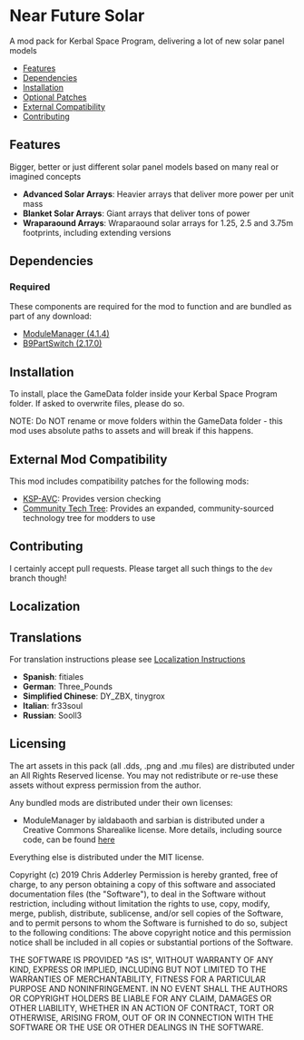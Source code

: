 # Near Future Solar

A mod pack for Kerbal Space Program, delivering a lot of new solar panel models

* [Features](#features)
* [Dependencies](#dependencies)
* [Installation](#installation)
* [Optional Patches](#optional-patches)
* [External Compatibility](#features)
* [Contributing](#contributing)

## Features

Bigger, better or just different solar panel models based on many real or imagined concepts

* **Advanced Solar Arrays**: Heavier arrays that deliver more power per unit mass
* **Blanket Solar Arrays**: Giant arrays that deliver tons of power
* **Wraparaound Arrays**: Wraparaound solar arrays for 1.25, 2.5 and 3.75m footprints, including extending versions

## Dependencies

### Required
These components are required for the mod to function and are bundled as part of any download:
* [ModuleManager (4.1.4)](https://github.com/sarbian/ModuleManager)
* [B9PartSwitch (2.17.0)](https://github.com/blowfishpro/B9PartSwitch)

## Installation

To install, place the GameData folder inside your Kerbal Space Program folder. If asked to overwrite files, please do so.

NOTE: Do NOT rename or move folders within the GameData folder - this mod uses absolute paths to assets and will break if this happens.

## External Mod Compatibility

This mod includes compatibility patches for the following mods:
* [KSP-AVC](https://github.com/CYBUTEK/KSPAddonVersionChecker): Provides version checking
* [Community Tech Tree](https://github.com/ChrisAdderley/CommunityTechTree): Provides an expanded, community-sourced technology tree for modders to use

## Contributing

I certainly accept pull requests. Please target all such things to the `dev` branch though!

## Localization

## Translations

For translation instructions please see [Localization Instructions](https://github.com/ChrisAdderley/NearFutureSolar/blob/master/GameData/NearFutureSolar/Localization/Localization.md)

* **Spanish**: fitiales
* **German**: Three_Pounds
* **Simplified Chinese**: DY_ZBX, tinygrox
* **Italian**: fr33soul
* **Russian**: Sooll3

## Licensing

The art assets in this pack (all .dds, .png and .mu files) are distributed under an All Rights Reserved license. You may not redistribute or re-use these assets without express permission from the author.

Any bundled mods are distributed under their own licenses:
* ModuleManager by ialdabaoth and sarbian is distributed under a Creative Commons Sharealike license. More details, including source code, can be found [here](http://forum.kerbalspaceprogram.com/threads/31342-0-20-ModuleManager-1-3-for-all-your-stock-modding-needs?p=528607&viewfull=1#post528607)

Everything else is distributed under the MIT license.

Copyright (c) 2019 Chris Adderley
Permission is hereby granted, free of charge, to any person obtaining a copy of this software and associated documentation files (the "Software"), to deal in the Software without restriction, including without limitation the rights to use, copy, modify, merge, publish, distribute, sublicense, and/or sell copies of the Software, and to permit persons to whom the Software is furnished to do so, subject to the following conditions: The above copyright notice and this permission notice shall be included in all copies or substantial portions of the Software.

THE SOFTWARE IS PROVIDED "AS IS", WITHOUT WARRANTY OF ANY KIND, EXPRESS OR IMPLIED, INCLUDING BUT NOT LIMITED TO THE WARRANTIES OF MERCHANTABILITY, FITNESS FOR A PARTICULAR PURPOSE AND NONINFRINGEMENT. IN NO EVENT SHALL THE AUTHORS OR COPYRIGHT HOLDERS BE LIABLE FOR ANY CLAIM, DAMAGES OR OTHER LIABILITY, WHETHER IN AN ACTION OF CONTRACT, TORT OR OTHERWISE, ARISING FROM, OUT OF OR IN CONNECTION WITH THE SOFTWARE OR THE USE OR OTHER DEALINGS IN THE SOFTWARE.
